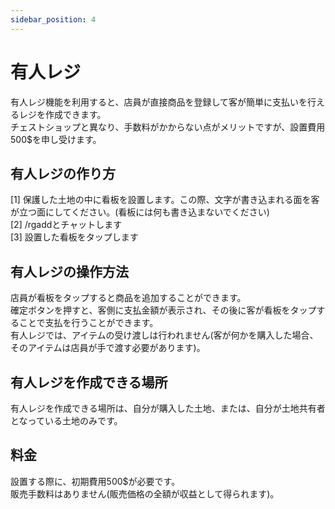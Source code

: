 ```yaml
---
sidebar_position: 4
---
```


# 有人レジ

有人レジ機能を利用すると、店員が直接商品を登録して客が簡単に支払いを行えるレジを作成できます。  
チェストショップと異なり、手数料がかからない点がメリットですが、設置費用500\$を申し受けます。

## 有人レジの作り方

[1] 保護した土地の中に看板を設置します。この際、文字が書き込まれる面を客が立つ面にしてください。(看板には何も書き込まないでください)  
[2] /rgaddとチャットします  
[3] 設置した看板をタップします  

## 有人レジの操作方法

店員が看板をタップすると商品を追加することができます。  
確定ボタンを押すと、客側に支払金額が表示され、その後に客が看板をタップすることで支払を行うことができます。  
有人レジでは、アイテムの受け渡しは行われません(客が何かを購入した場合、そのアイテムは店員が手で渡す必要があります)。

## 有人レジを作成できる場所

有人レジを作成できる場所は、自分が購入した土地、または、自分が土地共有者となっている土地のみです。  

## 料金

設置する際に、初期費用500$が必要です。  
販売手数料はありません(販売価格の全額が収益として得られます)。  

